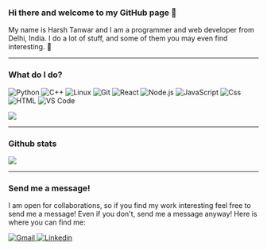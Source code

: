 ### Hi there and welcome to my GitHub page 👋

My name is Harsh Tanwar and I am a programmer and web developer from Delhi, India. I do a lot of stuff, and some of them you may even find interesting. 🤞

---
### What do I do?

<p>
  <img alt="Python" src="https://img.shields.io/badge/Python-3776AB?logo=python&logoColor=white&style=for-the-badge" />
  <img alt="C++" src="https://img.shields.io/badge/C%2B%2B-00599C?style=for-the-badge&logo=c%2B%2B&logoColor=white" />
  <img alt="Linux" src="https://img.shields.io/badge/Linux-FCC624?logo=linux&logoColor=white&style=for-the-badge" />
  <img alt="Git" src="https://img.shields.io/badge/Git-F05032?logo=git&logoColor=white&style=for-the-badge" />
  <img alt="React" src="https://img.shields.io/badge/React-61DAFB?logo=react&logoColor=white&style=for-the-badge" />
  <img alt="Node.js" src="https://img.shields.io/badge/Node.js-339933?logo=Node.js&logoColor=white&style=for-the-badge" />
  <img alt="JavaScript" src="https://img.shields.io/badge/JavaScript-F7DF1E?logo=javascript&logoColor=white&style=for-the-badge" />
  <img alt="Css" src="https://img.shields.io/badge/CSS-1572B6?logo=css3&logoColor=white&style=for-the-badge" />
  <img alt="HTML" src="https://img.shields.io/badge/HTML-E34F26?logo=html5&logoColor=white&style=for-the-badge" />
  <img alt="VS Code" src="https://img.shields.io/badge/Visual_Studio_Code-0078D4?style=for-the-badge&logo=visual%20studio%20code&logoColor=white" />
</p>

<img src="https://github-readme-stats.vercel.app/api/top-langs/?username=luffyguy&theme=dark&hide_langs_below=1">

---
### Github stats

<img align="center" src="https://github-readme-stats.vercel.app/api?username=luffyguy&&show_icons=true&title_color=ffffff&icon_color=bb2acf&text_color=daf7dc&bg_color=151515" />

---
### Send me a message!

 I am open for collaborations, so if you find my work interesting feel free to send me a message! Even if you don't, send me a message anyway! Here is where you can find me:
 <p>
  <a href="mailto:harshtanwar25@gmail.com">
  <img alt="Gmail" src="https://img.shields.io/badge/Gmail-EA4335?logo=gmail&logoColor=white&style=for-the-badge" />
  </a>
  <a href="https://www.linkedin.com/in/harsh-tanwar-22761017b">
  <img alt="Linkedin" src="https://img.shields.io/badge/Linkedin-0A66C2?logo=linkedin&logoColor=white&style=for-the-badge" />
  </a>
 </p>



